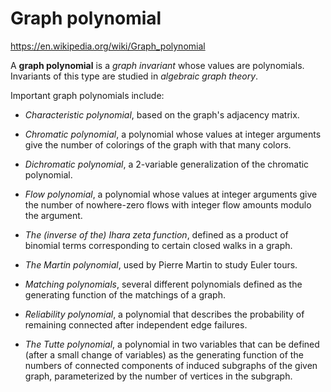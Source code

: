 # Graph polynomial

https://en.wikipedia.org/wiki/Graph_polynomial

A **graph polynomial** is a *graph invariant* whose values are polynomials. 
Invariants of this type are studied in *algebraic graph theory*.


Important graph polynomials include:

- *Characteristic polynomial*, based on the graph's adjacency matrix.

- *Chromatic polynomial*, a polynomial whose values at integer arguments give the number of colorings of the graph with that many colors.

- *Dichromatic polynomial*, a 2-variable generalization of the chromatic polynomial.

- *Flow polynomial*, a polynomial whose values at integer arguments give the number of nowhere-zero flows with integer flow amounts modulo the argument.

- *The (inverse of the) Ihara zeta function*, defined as a product of binomial terms corresponding to certain closed walks in a graph.

- *The Martin polynomial*, used by Pierre Martin to study Euler tours.

- *Matching polynomials*, several different polynomials defined as the generating function of the matchings of a graph.

- *Reliability polynomial*, a polynomial that describes the probability of remaining connected after independent edge failures.

- *The Tutte polynomial*, a polynomial in two variables that can be defined (after a small change of variables) as the generating function of the numbers of connected components of induced subgraphs of the given graph, parameterized by the number of vertices in the subgraph.
